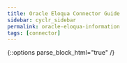 ```yaml
---
title: Oracle Eloqua Connector Guide
sidebar: cyclr_sidebar
permalink: oracle-eloqua-information
tags: [connector]
---
```

{::options parse_block_html="true" /}
